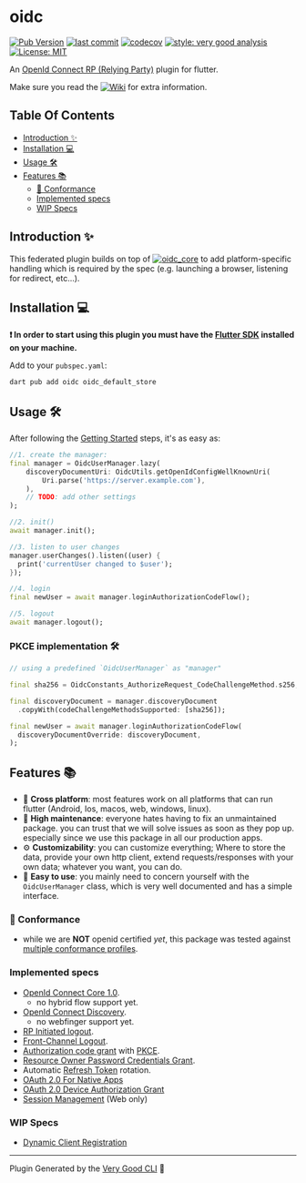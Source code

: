 # oidc <!-- omit from toc -->

[![Pub Version][pub_badge]][pub_link]
[![last commit][github_last_commit_image]][github_link]
[![codecov][coverage_badge]][coverage_link]
[![style: very good analysis][very_good_analysis_badge]][very_good_analysis_link]
[![License: MIT][license_badge]][license_link]


An [OpenId Connect RP (Relying Party)][spec_link] plugin for flutter.

Make sure you read the [![Wiki](https://img.shields.io/badge/wiki-purple)](https://bdaya-dev.github.io/oidc/) for extra information.

## Table Of Contents <!-- omit from toc -->

- [Introduction ✨](#introduction-)
- [Installation 💻](#installation-)
- [Usage 🛠️](#usage-️)
- [Features 📚](#features-)
  - [📜 Conformance](#-conformance)
  - [Implemented specs](#implemented-specs)
  - [WIP Specs](#wip-specs)


## Introduction ✨ 

This federated plugin builds on top of [![oidc_core][oidc_core_image]][oidc_core_link] to add platform-specific handling which is required by the spec (e.g. launching a browser, listening for redirect, etc...).

## Installation 💻

**❗ In order to start using this plugin you must have the [Flutter SDK][flutter_install_link] installed on your machine.**

Add to your `pubspec.yaml`:

```sh
dart pub add oidc oidc_default_store
```

## Usage 🛠️

After following the [Getting Started](https://bdaya-dev.github.io/oidc/oidc-getting-started/) steps, it's as easy as:

```dart
//1. create the manager:
final manager = OidcUserManager.lazy(
    discoveryDocumentUri: OidcUtils.getOpenIdConfigWellKnownUri(
        Uri.parse('https://server.example.com'),
    ),
    // TODO: add other settings
);

//2. init()
await manager.init();

//3. listen to user changes
manager.userChanges().listen((user) {
  print('currentUser changed to $user');
});

//4. login
final newUser = await manager.loginAuthorizationCodeFlow();

//5. logout
await manager.logout();
```

### PKCE implementation 🛠️
```dart
// using a predefined `OidcUserManager` as "manager"

final sha256 = OidcConstants_AuthorizeRequest_CodeChallengeMethod.s256;

final discoveryDocument = manager.discoveryDocument
  .copyWith(codeChallengeMethodsSupported: [sha256]);

final newUser = await manager.loginAuthorizationCodeFlow(
  discoveryDocumentOverride: discoveryDocument,
);
```

## Features 📚

- 🧩 **Cross platform**: most features work on all platforms that can run flutter (Android, Ios, macos, web, windows, linux).
- 🧰 **High maintenance**: everyone hates having to fix an unmaintained package. you can trust that we will solve issues as soon as they pop up. especially since we use this package in all our production apps.
- ⚙️ **Customizability**: you can customize everything; Where to store the data, provide your own http client, extend requests/responses with your own data; whatever you want, you can do.
- 🚀 **Easy to use**: you mainly need to concern yourself with the `OidcUserManager` class, which is very well documented and has a simple interface.

### 📜 Conformance
- while we are **NOT** openid certified *yet*, this package was tested against [multiple conformance profiles](https://github.com/Bdaya-Dev/oidc/issues/11).

### Implemented specs

- [OpenId Connect Core 1.0][oidc_core_spec_link].
    - no hybrid flow support yet.    
- [OpenId Connect Discovery][discovery_spec_link].
    - no webfinger support yet.
- [RP Initiated logout][rp_logout_link].
- [Front-Channel Logout][frontchannel_logout_link].
- [Authorization code grant][auth_code_link] with [PKCE][pkce_link].
- [Resource Owner Password Credentials Grant](https://www.rfc-editor.org/rfc/rfc6749#section-1.3.3).
- Automatic [Refresh Token](https://oauth.net/2/grant-types/refresh-token/) rotation.
- [OAuth 2.0 For Native Apps](https://datatracker.ietf.org/doc/html/rfc8252)
- [OAuth 2.0 Device Authorization Grant](https://datatracker.ietf.org/doc/html/rfc8628)
- [Session Management](https://openid.net/specs/openid-connect-session-1_0.html) (Web only)

 
### WIP Specs

- [Dynamic Client Registration](https://openid.net/specs/openid-connect-registration-1_0.html)


--- 
Plugin Generated by the [Very Good CLI][very_good_cli_link] 🤖

[flutter_install_link]: https://docs.flutter.dev/get-started/install

[github_link]: https://github.com/Bdaya-Dev/oidc
[github_last_commit_image]: https://img.shields.io/github/last-commit/bdaya-dev/oidc/main
[oidc_core_link]: https://pub.dev/packages/oidc_core
[oidc_core_image]: https://img.shields.io/badge/package-oidc__core-0175C2?logo=dart&logoColor=white

[spec_link]: https://openid.net/wg/connect/specifications/
[oidc_core_spec_link]: https://openid.net/specs/openid-connect-core-1_0.html
[auth_code_link]: https://oauth.net/2/grant-types/authorization-code/
[pkce_link]: https://datatracker.ietf.org/doc/html/rfc7636
[discovery_spec_link]: https://openid.net/specs/openid-connect-discovery-1_0.html
[rp_logout_link]: https://openid.net/specs/openid-connect-rpinitiated-1_0.html
[frontchannel_logout_link]: https://openid.net/specs/openid-connect-frontchannel-1_0.html

[coverage_link]: https://codecov.io/github/Bdaya-Dev/oidc
[coverage_badge]: https://codecov.io/github/Bdaya-Dev/oidc/graph/badge.svg?token=HSEDM6I7TH

[pub_badge]: https://img.shields.io/pub/v/oidc
[pub_link]: https://pub.dev/packages/oidc

[license_badge]: https://img.shields.io/badge/license-MIT-blue.svg
[license_link]: https://opensource.org/licenses/MIT

[very_good_analysis_badge]: https://img.shields.io/badge/style-very_good_analysis-B22C89.svg
[very_good_analysis_link]: https://pub.dev/packages/very_good_analysis

[very_good_cli_link]: https://github.com/VeryGoodOpenSource/very_good_cli
